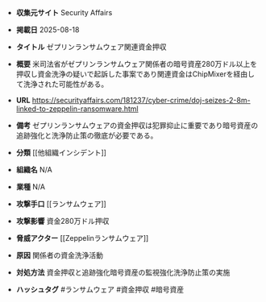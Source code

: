 - **収集元サイト**
Security Affairs

- **掲載日**
2025-08-18

- **タイトル**
ゼプリンランサムウェア関連資金押収

- **概要**
米司法省がゼプリンランサムウェア関係者の暗号資産280万ドル以上を押収し資金洗浄の疑いで起訴した事案であり関連資金はChipMixerを経由して洗浄された可能性がある。

- **URL**
https://securityaffairs.com/181237/cyber-crime/doj-seizes-2-8m-linked-to-zeppelin-ransomware.html

- **備考**
ゼプリンランサムウェアの資金押収は犯罪抑止に重要であり暗号資産の追跡強化と洗浄防止策の徹底が必要である。

- **分類**
[[他組織インシデント]]

- **組織名**
N/A

- **業種**
N/A

- **攻撃手口**
[[ランサムウェア]]

- **攻撃影響**
資金280万ドル押収

- **脅威アクター**
[[Zeppelinランサムウェア]]

- **原因**
関係者の資金洗浄活動

- **対処方法**
資金押収と追跡強化暗号資産の監視強化洗浄防止策の実施

- **ハッシュタグ**
#ランサムウェア #資金押収 #暗号資産
